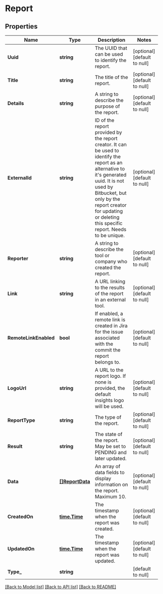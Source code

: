 # Report

## Properties
Name | Type | Description | Notes
------------ | ------------- | ------------- | -------------
**Uuid** | **string** | The UUID that can be used to identify the report. | [optional] [default to null]
**Title** | **string** | The title of the report. | [optional] [default to null]
**Details** | **string** | A string to describe the purpose of the report. | [optional] [default to null]
**ExternalId** | **string** | ID of the report provided by the report creator. It can be used to identify the report as an alternative to it&#x27;s generated uuid. It is not used by Bitbucket, but only by the report creator for updating or deleting this specific report. Needs to be unique. | [optional] [default to null]
**Reporter** | **string** | A string to describe the tool or company who created the report. | [optional] [default to null]
**Link** | **string** | A URL linking to the results of the report in an external tool. | [optional] [default to null]
**RemoteLinkEnabled** | **bool** | If enabled, a remote link is created in Jira for the issue associated with the commit the report belongs to. | [optional] [default to null]
**LogoUrl** | **string** | A URL to the report logo. If none is provided, the default insights logo will be used. | [optional] [default to null]
**ReportType** | **string** | The type of the report. | [optional] [default to null]
**Result** | **string** | The state of the report. May be set to PENDING and later updated. | [optional] [default to null]
**Data** | [**[]ReportData**](report_data.md) | An array of data fields to display information on the report. Maximum 10. | [optional] [default to null]
**CreatedOn** | [**time.Time**](time.Time.md) | The timestamp when the report was created. | [optional] [default to null]
**UpdatedOn** | [**time.Time**](time.Time.md) | The timestamp when the report was updated. | [optional] [default to null]
**Type_** | **string** |  | [default to null]

[[Back to Model list]](../README.md#documentation-for-models) [[Back to API list]](../README.md#documentation-for-api-endpoints) [[Back to README]](../README.md)

